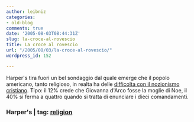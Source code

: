 ```yaml
---
author: leibniz
categories:
- old-blog
comments: true
date: '2005-08-03T08:44:31Z'
slug: la-croce-al-rovescio
title: La croce al rovescio
url: "/2005/08/03/la-croce-al-rovescio/"
wordpress_id: 152

---
```

Harper's tira fuori un bel sondaggio dal quale emerge che il popolo americano, tanto religioso, in realta ha delle [difficolta con il nozionismo cristiano](http://www.harpers.org/ExcerptTheChristianParadox.html).
Tipo: il 12% crede che Giovanna d'Arco fosse la moglie di Noe, il 40%
si ferma a quattro quando si tratta di enunciare i dieci comandamenti.  



### Harper's | tag: [religion](http://www.technorati.com/tags/religion)

